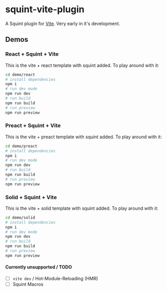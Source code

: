 # squint-vite-plugin

A Squint plugin for [Vite](https://vitejs.dev/). Very early in it's development.

## Demos
### React + Squint + Vite
This is the vite + react template with squint added. To play around with it:
```sh
cd demo/react
# install dependencies
npm i
# run dev mode
npm run dev
# run build
npm run build
# run preview
npm run preview
```

### Preact + Squint + Vite
This is the vite + preact template with squint added. To play around with it:
```sh
cd demo/preact
# install dependencies
npm i
# run dev mode
npm run dev
# run build
npm run build
# run preview
npm run preview
```

### Solid + Squint + Vite
This is the vite + solid template with squint added. To play around with it:
```sh
cd demo/solid
# install dependencies
npm i
# run dev mode
npm run dev
# run build
npm run build
# run preview
npm run preview
```

#### Currently unsupported / TODO

- [ ] `vite dev` / Hot-Module-Reloading (HMR)
- [ ] Squint Macros
